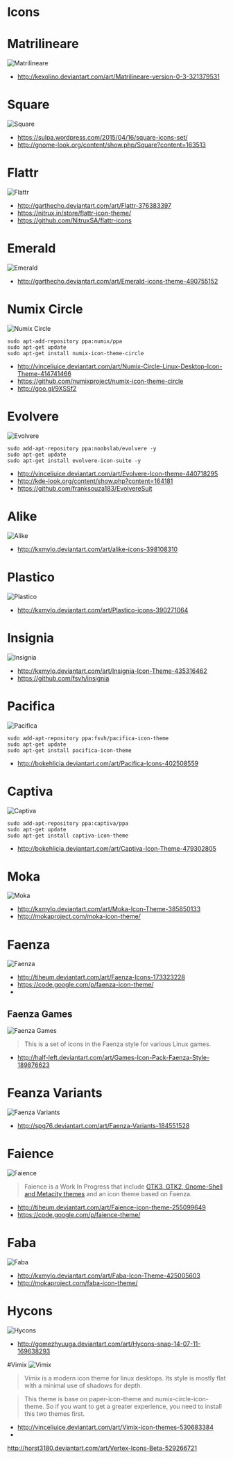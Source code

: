# Icons

# Matrilineare
![Matrilineare](http://fc00.deviantart.net/fs70/f/2013/287/9/d/matrilineare__version_0_3__by_sora_meliae-d5bca17.png)

* http://kexolino.deviantart.com/art/Matrilineare-version-0-3-321379531

# Square
![Square](http://gnome-look.org/CONTENT/content-pre1/163513-1.png)

* https://sulpa.wordpress.com/2015/04/16/square-icons-set/
* http://gnome-look.org/content/show.php/Square?content=163513

# Flattr
![Flattr](http://fc05.deviantart.net/fs70/i/2015/019/8/b/flattr_by_deviantn7k1-d6837ad.png)

* http://garthecho.deviantart.com/art/Flattr-376383397
* https://nitrux.in/store/flattr-icon-theme/
* https://github.com/NitruxSA/flattr-icons

# Emerald
![Emerald](http://fc06.deviantart.net/fs70/f/2014/299/3/1/emerald_icons_theme_by_vinceliuice-d846l3k.jpg)

* http://garthecho.deviantart.com/art/Emerald-icons-theme-490755152

# Numix Circle
![Numix Circle](http://fc07.deviantart.net/fs71/f/2014/223/d/3/numix_circle_linux_desktop_icon_theme_by_me4oslav-d6uxcka.png)

```
sudo apt-add-repository ppa:numix/ppa
sudo apt-get update
sudo apt-get install numix-icon-theme-circle
```

* http://vinceliuice.deviantart.com/art/Numix-Circle-Linux-Desktop-Icon-Theme-414741466
* https://github.com/numixproject/numix-icon-theme-circle
* http://goo.gl/9XSSf2

# Evolvere
![Evolvere](http://fc08.deviantart.net/fs71/f/2014/152/c/a/evolvere_icon_theme_by_franksouza183-d7ae4ev.jpg)

```
sudo add-apt-repository ppa:noobslab/evolvere -y
sudo apt-get update
sudo apt-get install evolvere-icon-suite -y
```

* http://vinceliuice.deviantart.com/art/Evolvere-Icon-theme-440718295
* http://kde-look.org/content/show.php?content=164181
* https://github.com/franksouza183/EvolvereSuit

# Alike
![Alike](http://fc07.deviantart.net/fs70/f/2013/247/c/7/alike_icons_by_bokehlicia-d6l0uc6.png)

* http://kxmylo.deviantart.com/art/alike-icons-398108310

# Plastico
![Plastico](http://fc00.deviantart.net/fs70/f/2013/218/b/4/plastico_icons_by_kxmylo-d6gcv2w.png)

* http://kxmylo.deviantart.com/art/Plastico-icons-390271064

# Insignia
![Insignia](http://fc08.deviantart.net/fs71/f/2014/063/a/c/insignia_icon_theme_by_bokehlicia-d776cby.png)

* http://kxmylo.deviantart.com/art/Insignia-Icon-Theme-435316462
* https://github.com/fsvh/insignia

# Pacifica
![Pacifica](http://fc07.deviantart.net/fs70/f/2013/275/e/c/pacifica_icons_by_bokehlicia-d6nn5lb.png)

```
sudo add-apt-repository ppa:fsvh/pacifica-icon-theme
sudo apt-get update
sudo apt-get install pacifica-icon-theme
```

* http://bokehlicia.deviantart.com/art/Pacifica-Icons-402508559

# Captiva
![Captiva](http://fc03.deviantart.net/fs70/f/2014/243/3/1/captiva_icon_theme_by_bokehlicia-d7xd4et.png)

```
sudo add-apt-repository ppa:captiva/ppa
sudo apt-get update
sudo apt-get install captiva-icon-theme
```
* http://bokehlicia.deviantart.com/art/Captiva-Icon-Theme-479302805

# Moka
![Moka](http://fc01.deviantart.net/fs71/f/2014/221/9/f/moka_icon_theme_by_hewittsamuel-d6dq3v9.png)

* http://kxmylo.deviantart.com/art/Moka-Icon-Theme-385850133
* http://mokaproject.com/moka-icon-theme/

# Faenza
![Faenza](http://fc04.deviantart.net/fs71/f/2012/302/d/c/dce0f292dc5fb9bb1eca94554fbfdd9a-d2v6x24.png)

* http://tiheum.deviantart.com/art/Faenza-Icons-173323228
* https://code.google.com/p/faenza-icon-theme/
* 

## Faenza Games
![Faenza Games](http://fc08.deviantart.net/fs70/i/2011/259/5/f/games_icon_pack___faenza_style_by_half_left-d351pqn.jpg)

> This is a set of icons in the Faenza style for various Linux games.

* http://half-left.deviantart.com/art/Games-Icon-Pack-Faenza-Style-189876623

# Feanza Variants
![Faenza Variants](http://fc09.deviantart.net/fs71/i/2010/328/f/8/faenza_variants_by_spg76-d31vkvc.png)

* http://spg76.deviantart.com/art/Faenza-Variants-184551528

# Faience
![Faience](http://fc07.deviantart.net/fs71/i/2012/302/8/f/faience_icon_theme_by_tiheum-d47vo5d.png)

> Faience is a Work In Progress that include [GTK3, GTK2, Gnome-Shell and Metacity themes](http://tiheum.deviantart.com/art/GTK3-Gnome-Shell-Faience-255097456) and an icon theme based on Faenza.

* http://tiheum.deviantart.com/art/Faience-icon-theme-255099649
* https://code.google.com/p/faience-theme/

# Faba
![Faba](http://fc02.deviantart.net/fs71/f/2014/194/9/f/faba_icon_theme_by_hewittsamuel-d711cf7.png)

* http://kxmylo.deviantart.com/art/Faba-Icon-Theme-425005603
* http://mokaproject.com/faba-icon-theme/

# Hycons
![Hycons](http://fc08.deviantart.net/fs70/i/2011/195/f/e/hycons_snap_13_07_10_by_gomezhyuuga-d2szxqt.png)

* http://gomezhyuuga.deviantart.com/art/Hycons-snap-14-07-11-169638293

#Vimix
![Vimix](http://orig00.deviantart.net/aca3/f/2015/123/b/f/vimix_icon_themes_by_vinceliuice-d8rydx4.jpg)

> Vimix is a modern icon theme for linux desktops. Its style is mostly flat with a minimal use of shadows for depth.

> This theme is base on paper-icon-theme and numix-circle-icon-theme.
> So if you want  to get a greater experience, you need to install this two themes first.

* http://vinceliuice.deviantart.com/art/Vimix-icon-themes-530683384
* 


http://horst3180.deviantart.com/art/Vertex-Icons-Beta-529266721
